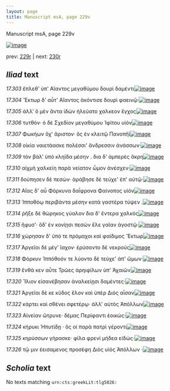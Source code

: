```yaml
---
layout: page
title: Manuscript msA, page 229v
---
```


Manuscript msA, page 229v

[![image](http://www.homermultitext.org/iipsrv?OBJ=IIP,1.0&FIF=/project/homer/pyramidal/deepzoom/hmt/vaimg/2017a/VA229VN_0731.tif&WID=100&CVT=JPEG)](http://www.homermultitext.org/ict2/?urn=urn:cite2:hmt:vaimg.2017a:VA229VN_0731)

prev:  [229r](../229r) | next:  [230r](../230r)

## *Iliad* text

*17.303* <a id="17.303"/> ἔπλεθ' ὑπ' Αἴαντος μεγαθύμου δουρὶ δαμέντι[![image](http://www.homermultitext.org/iipsrv?OBJ=IIP,1.0&FIF=/project/homer/pyramidal/deepzoom/hmt/vaimg/2017a/VA229VN_0731.tif&RGN=0.495,0.2276,0.332,0.0278&WID=1000&CVT=JPEG)](http://www.homermultitext.org/ict2/?urn=urn:cite2:hmt:vaimg.2017a:VA229VN_0731@0.495,0.2276,0.332,0.0278)

*17.304* <a id="17.304"/> Ἕκτωρ δ' αὖτ' Αἴαντος ἀκόντισε δουρὶ φαεινῷ·[![image](http://www.homermultitext.org/iipsrv?OBJ=IIP,1.0&FIF=/project/homer/pyramidal/deepzoom/hmt/vaimg/2017a/VA229VN_0731.tif&RGN=0.482,0.2457,0.345,0.0278&WID=1000&CVT=JPEG)](http://www.homermultitext.org/ict2/?urn=urn:cite2:hmt:vaimg.2017a:VA229VN_0731@0.482,0.2457,0.345,0.0278)

*17.305* <a id="17.305"/> ἀλλ' ὃ μὲν ἄντα ἰδὼν ἠλεύατο χαλκεον ἔγχος[![image](http://www.homermultitext.org/iipsrv?OBJ=IIP,1.0&FIF=/project/homer/pyramidal/deepzoom/hmt/vaimg/2017a/VA229VN_0731.tif&RGN=0.497,0.2637,0.325,0.0248&WID=1000&CVT=JPEG)](http://www.homermultitext.org/ict2/?urn=urn:cite2:hmt:vaimg.2017a:VA229VN_0731@0.497,0.2637,0.325,0.0248)

*17.306* <a id="17.306"/> τυτθὸν· ὁ δὲ Σχεδίον μεγαθύμου Ἰφίτου υἱόν[![image](http://www.homermultitext.org/iipsrv?OBJ=IIP,1.0&FIF=/project/homer/pyramidal/deepzoom/hmt/vaimg/2017a/VA229VN_0731.tif&RGN=0.499,0.2825,0.325,0.0248&WID=1000&CVT=JPEG)](http://www.homermultitext.org/ict2/?urn=urn:cite2:hmt:vaimg.2017a:VA229VN_0731@0.499,0.2825,0.325,0.0248)

*17.307* <a id="17.307"/> Φωκήων ὄχ' ἄριστον· ὃς ἐν κλειτῷ Πανοπῆϊ[![image](http://www.homermultitext.org/iipsrv?OBJ=IIP,1.0&FIF=/project/homer/pyramidal/deepzoom/hmt/vaimg/2017a/VA229VN_0731.tif&RGN=0.497,0.2975,0.325,0.0248&WID=1000&CVT=JPEG)](http://www.homermultitext.org/ict2/?urn=urn:cite2:hmt:vaimg.2017a:VA229VN_0731@0.497,0.2975,0.325,0.0248)

*17.308* <a id="17.308"/> οἰκία ναιετάασκε πολέσσι' ἄνδρεσσιν ἀνάσσων·[![image](http://www.homermultitext.org/iipsrv?OBJ=IIP,1.0&FIF=/project/homer/pyramidal/deepzoom/hmt/vaimg/2017a/VA229VN_0731.tif&RGN=0.501,0.3171,0.337,0.0248&WID=1000&CVT=JPEG)](http://www.homermultitext.org/ict2/?urn=urn:cite2:hmt:vaimg.2017a:VA229VN_0731@0.501,0.3171,0.337,0.0248)

*17.309* <a id="17.309"/> τὸν βάλ' ὑπὸ κληϊδα μέσην . δια δ' ἀμπερὲς ἄκρη[![image](http://www.homermultitext.org/iipsrv?OBJ=IIP,1.0&FIF=/project/homer/pyramidal/deepzoom/hmt/vaimg/2017a/VA229VN_0731.tif&RGN=0.498,0.3351,0.337,0.0248&WID=1000&CVT=JPEG)](http://www.homermultitext.org/ict2/?urn=urn:cite2:hmt:vaimg.2017a:VA229VN_0731@0.498,0.3351,0.337,0.0248)

*17.310* <a id="17.310"/> αἰχμὴ χαλκείη παρὰ νείατον ὦμον ἀνέσχεν·[![image](http://www.homermultitext.org/iipsrv?OBJ=IIP,1.0&FIF=/project/homer/pyramidal/deepzoom/hmt/vaimg/2017a/VA229VN_0731.tif&RGN=0.5,0.3531,0.331,0.0248&WID=1000&CVT=JPEG)](http://www.homermultitext.org/ict2/?urn=urn:cite2:hmt:vaimg.2017a:VA229VN_0731@0.5,0.3531,0.331,0.0248)

*17.311* <a id="17.311"/> δούπησεν δὲ πεσὼν· ἀράβησε δὲ τεύχε' ἐπ' αὐτῷ·[![image](http://www.homermultitext.org/iipsrv?OBJ=IIP,1.0&FIF=/project/homer/pyramidal/deepzoom/hmt/vaimg/2017a/VA229VN_0731.tif&RGN=0.501,0.3681,0.353,0.0248&WID=1000&CVT=JPEG)](http://www.homermultitext.org/ict2/?urn=urn:cite2:hmt:vaimg.2017a:VA229VN_0731@0.501,0.3681,0.353,0.0248)

*17.312* <a id="17.312"/> Αἴας δ' αὖ Φόρκυνα δαΐφρονα Φαίνοπος υἱόν[![image](http://www.homermultitext.org/iipsrv?OBJ=IIP,1.0&FIF=/project/homer/pyramidal/deepzoom/hmt/vaimg/2017a/VA229VN_0731.tif&RGN=0.489,0.3877,0.341,0.0248&WID=1000&CVT=JPEG)](http://www.homermultitext.org/ict2/?urn=urn:cite2:hmt:vaimg.2017a:VA229VN_0731@0.489,0.3877,0.341,0.0248)

*17.313* <a id="17.313"/> Ἱπποθόῳ περιβάντα μέσην κατὰ γαστέρα τύψεν .[![image](http://www.homermultitext.org/iipsrv?OBJ=IIP,1.0&FIF=/project/homer/pyramidal/deepzoom/hmt/vaimg/2017a/VA229VN_0731.tif&RGN=0.499,0.4012,0.36,0.0293&WID=1000&CVT=JPEG)](http://www.homermultitext.org/ict2/?urn=urn:cite2:hmt:vaimg.2017a:VA229VN_0731@0.499,0.4012,0.36,0.0293)

*17.314* <a id="17.314"/> ῥῆξε δὲ θώρηκος γύαλον δια δ' ἔντερα χαλκός[![image](http://www.homermultitext.org/iipsrv?OBJ=IIP,1.0&FIF=/project/homer/pyramidal/deepzoom/hmt/vaimg/2017a/VA229VN_0731.tif&RGN=0.497,0.4222,0.352,0.0248&WID=1000&CVT=JPEG)](http://www.homermultitext.org/ict2/?urn=urn:cite2:hmt:vaimg.2017a:VA229VN_0731@0.497,0.4222,0.352,0.0248)

*17.315* <a id="17.315"/> ἤφυσ'· ὅδ' ἐν κονίῃσι πεσὼν ἕλε γαῖαν ἀγοστῷ·[![image](http://www.homermultitext.org/iipsrv?OBJ=IIP,1.0&FIF=/project/homer/pyramidal/deepzoom/hmt/vaimg/2017a/VA229VN_0731.tif&RGN=0.499,0.4388,0.347,0.0248&WID=1000&CVT=JPEG)](http://www.homermultitext.org/ict2/?urn=urn:cite2:hmt:vaimg.2017a:VA229VN_0731@0.499,0.4388,0.347,0.0248)

*17.316* <a id="17.316"/> χώρησαν δ' ὑπό τε πρόμαχοι καὶ φαίδιμος Ἕκτωρ[![image](http://www.homermultitext.org/iipsrv?OBJ=IIP,1.0&FIF=/project/homer/pyramidal/deepzoom/hmt/vaimg/2017a/VA229VN_0731.tif&RGN=0.495,0.4583,0.373,0.0248&WID=1000&CVT=JPEG)](http://www.homermultitext.org/ict2/?urn=urn:cite2:hmt:vaimg.2017a:VA229VN_0731@0.495,0.4583,0.373,0.0248)

*17.317* <a id="17.317"/> Ἀργεῖοι δὲ μέγ' ἴαχον· ἐρύσαντο δὲ νεκρούς[![image](http://www.homermultitext.org/iipsrv?OBJ=IIP,1.0&FIF=/project/homer/pyramidal/deepzoom/hmt/vaimg/2017a/VA229VN_0731.tif&RGN=0.498,0.4756,0.336,0.0248&WID=1000&CVT=JPEG)](http://www.homermultitext.org/ict2/?urn=urn:cite2:hmt:vaimg.2017a:VA229VN_0731@0.498,0.4756,0.336,0.0248)

*17.318* <a id="17.318"/> Φόρκυν Ἱππόθοόν τε λύοντο δὲ τεύχε' ἀπ' ὤμων·[![image](http://www.homermultitext.org/iipsrv?OBJ=IIP,1.0&FIF=/project/homer/pyramidal/deepzoom/hmt/vaimg/2017a/VA229VN_0731.tif&RGN=0.496,0.4936,0.349,0.0248&WID=1000&CVT=JPEG)](http://www.homermultitext.org/ict2/?urn=urn:cite2:hmt:vaimg.2017a:VA229VN_0731@0.496,0.4936,0.349,0.0248)

*17.319* <a id="17.319"/> ἔνθά κεν αὖτε Τρῶες ἀρηιφίλων ὑπ' Ἀχαιῶν[![image](http://www.homermultitext.org/iipsrv?OBJ=IIP,1.0&FIF=/project/homer/pyramidal/deepzoom/hmt/vaimg/2017a/VA229VN_0731.tif&RGN=0.49,0.5101,0.349,0.0248&WID=1000&CVT=JPEG)](http://www.homermultitext.org/ict2/?urn=urn:cite2:hmt:vaimg.2017a:VA229VN_0731@0.49,0.5101,0.349,0.0248)

*17.320* <a id="17.320"/> Ἴλιον εἰσανέβησαν ἀναλκείῃσι δαμέντες·[![image](http://www.homermultitext.org/iipsrv?OBJ=IIP,1.0&FIF=/project/homer/pyramidal/deepzoom/hmt/vaimg/2017a/VA229VN_0731.tif&RGN=0.499,0.5274,0.337,0.0248&WID=1000&CVT=JPEG)](http://www.homermultitext.org/ict2/?urn=urn:cite2:hmt:vaimg.2017a:VA229VN_0731@0.499,0.5274,0.337,0.0248)

*17.321* <a id="17.321"/> Ἀργεῖοι δὲ κε κῦδος ἕλον καὶ ὑπὲρ Διὸς αἶσαν[![image](http://www.homermultitext.org/iipsrv?OBJ=IIP,1.0&FIF=/project/homer/pyramidal/deepzoom/hmt/vaimg/2017a/VA229VN_0731.tif&RGN=0.499,0.5417,0.352,0.0248&WID=1000&CVT=JPEG)](http://www.homermultitext.org/ict2/?urn=urn:cite2:hmt:vaimg.2017a:VA229VN_0731@0.499,0.5417,0.352,0.0248)

*17.322* <a id="17.322"/> κάρτει καὶ σθένει σφετέρῳ· ἀλλ' αὐτὸς Ἀπόλλων[![image](http://www.homermultitext.org/iipsrv?OBJ=IIP,1.0&FIF=/project/homer/pyramidal/deepzoom/hmt/vaimg/2017a/VA229VN_0731.tif&RGN=0.501,0.5612,0.366,0.0248&WID=1000&CVT=JPEG)](http://www.homermultitext.org/ict2/?urn=urn:cite2:hmt:vaimg.2017a:VA229VN_0731@0.501,0.5612,0.366,0.0248)

*17.323* <a id="17.323"/> Αἰνείαν ὤτρυνε· δέμας Περίφαντι ἐοικώς·[![image](http://www.homermultitext.org/iipsrv?OBJ=IIP,1.0&FIF=/project/homer/pyramidal/deepzoom/hmt/vaimg/2017a/VA229VN_0731.tif&RGN=0.495,0.58,0.349,0.0248&WID=1000&CVT=JPEG)](http://www.homermultitext.org/ict2/?urn=urn:cite2:hmt:vaimg.2017a:VA229VN_0731@0.495,0.58,0.349,0.0248)

*17.324* <a id="17.324"/> κήρυκι Ἠπυτίδῃ · ὅς οἱ παρὰ πατρὶ γέροντι[![image](http://www.homermultitext.org/iipsrv?OBJ=IIP,1.0&FIF=/project/homer/pyramidal/deepzoom/hmt/vaimg/2017a/VA229VN_0731.tif&RGN=0.499,0.5965,0.349,0.0248&WID=1000&CVT=JPEG)](http://www.homermultitext.org/ict2/?urn=urn:cite2:hmt:vaimg.2017a:VA229VN_0731@0.499,0.5965,0.349,0.0248)

*17.325* <a id="17.325"/> κηρύσσων γήρασκε· φίλα φρενὶ μήδεα εἰδώς·[![image](http://www.homermultitext.org/iipsrv?OBJ=IIP,1.0&FIF=/project/homer/pyramidal/deepzoom/hmt/vaimg/2017a/VA229VN_0731.tif&RGN=0.503,0.6123,0.349,0.0248&WID=1000&CVT=JPEG)](http://www.homermultitext.org/ict2/?urn=urn:cite2:hmt:vaimg.2017a:VA229VN_0731@0.503,0.6123,0.349,0.0248)

*17.326* <a id="17.326"/> τῷ μιν ἐεισαμενος προσέφη Διὸς υἱὸς Ἀπόλλων ·[![image](http://www.homermultitext.org/iipsrv?OBJ=IIP,1.0&FIF=/project/homer/pyramidal/deepzoom/hmt/vaimg/2017a/VA229VN_0731.tif&RGN=0.483,0.6296,0.378,0.0248&WID=1000&CVT=JPEG)](http://www.homermultitext.org/ict2/?urn=urn:cite2:hmt:vaimg.2017a:VA229VN_0731@0.483,0.6296,0.378,0.0248)

## *Scholia* text

No texts matching `urn:cts:greekLit:tlg5026:`